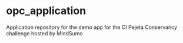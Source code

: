 opc_application
===============

Application repository for the demo app for the Ol Pejeta Conservancy challenge hosted by MindSumo
